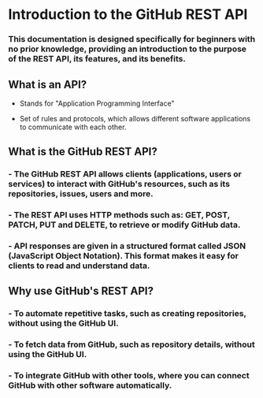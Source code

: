 # Introduction to the GitHub REST API

### This documentation is designed specifically for beginners with no prior knowledge, providing an introduction to the purpose of the REST API, its features, and its benefits.

 

## What is an API?

* Stands for "Application Programming Interface"

* Set of rules and protocols, which allows different software applications to communicate with each other.


## What is the GitHub REST API?

### - The GitHub REST API allows clients (applications, users or services) to interact with GitHub's resources, such as its repositories, issues, users and more.

### - The REST API uses HTTP methods such as: **GET**, **POST**, **PATCH**, **PUT** and **DELETE**, to retrieve or modify GitHub data.

### - API responses are given in a structured format called JSON (JavaScript Object Notation). This format makes it easy for clients to read and understand data.


## Why use GitHub's REST API?

### - **To automate repetitive tasks**, such as creating repositories, without using the GitHub UI.

### - **To fetch data** from GitHub, such as repository details, without using the GitHub UI.

### - **To integrate GitHub with other tools**, where you can connect GitHub with other software automatically.